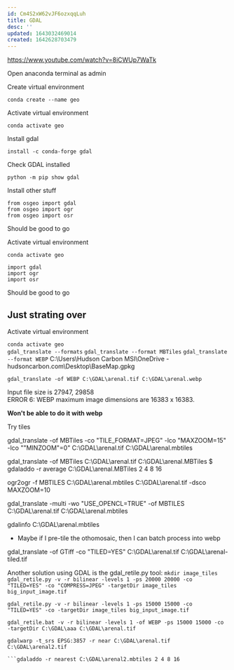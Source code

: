 ```yaml
---
id: Cm4S2xW62vJF6ozxqqLuh
title: GDAL
desc: ''
updated: 1643032469014
created: 1642628703479
---
```

https://www.youtube.com/watch?v=8iCWUp7WaTk

Open anaconda terminal as admin

Create virtual environment  

```conda create --name geo```

Activate virtual environment

```conda activate geo ```

Install gdal

```install -c conda-forge gdal```

Check GDAL installed

```python -m pip show gdal```

Install other stuff

```
from osgeo import gdal
from osgeo import ogr
from osgeo import osr
```

Should be good to go



Activate virtual environment

```conda activate geo ```
```
import gdal
import ogr
import osr
```
Should be good to go
## Just strating over

Activate virtual environment

```conda activate geo ```   
```gdal_translate --formats```
```gdal_translate --format MBTiles```
```gdal_translate --format WEBP```
C:\Users\Hudson Carbon MSI\OneDrive - hudsoncarbon.com\Desktop\BaseMap.gpkg
```
gdal_translate -of WEBP C:\GDAL\arenal.tif C:\GDAL\arenal.webp
```
Input file size is 27947, 29858  
ERROR 6: WEBP maximum image dimensions are 16383 x 16383.

**Won't be able to do it with webp**

Try tiles

gdal_translate -of MBTiles -co "TILE_FORMAT=JPEG" -lco "MAXZOOM=15" -lco ""MINZOOM"=0" C:\GDAL\arenal.tif C:\GDAL\arenal.mbtiles

gdal_translate -of MBTiles C:\GDAL\arenal.tif C:\GDAL\arenal.MBTiles
$ gdaladdo -r average C:\GDAL\arenal.MBTiles 2 4 8 16

ogr2ogr -f MBTILES  C:\GDAL\arenal.mbtiles C:\GDAL\arenal.tif -dsco MAXZOOM=10

gdal_translate -multi -wo "USE_OPENCL=TRUE" -of MBTILES  C:\GDAL\arenal.tif C:\GDAL\arenal.mbtiles 

gdalinfo C:\GDAL\arenal.mbtiles

- Maybe if I pre-tile the othomosaic, then I can batch process into webp

gdal_translate -of GTiff -co "TILED=YES" C:\GDAL\arenal.tif C:\GDAL\arenal-tiled.tif

Another solution using GDAL is the gdal_retile.py tool:
```mkdir image_tiles```
```gdal_retile.py -v -r bilinear -levels 1 -ps 20000 20000 -co "TILED=YES" -co "COMPRESS=JPEG" -targetDir image_tiles big_input_image.tif```

```gdal_retile.py -v -r bilinear -levels 1 -ps 15000 15000 -co "TILED=YES" -co -targetDir image_tiles big_input_image.tif```

```gdal_retile.bat -v -r bilinear -levels 1 -of WEBP -ps 15000 15000 -co -targetDir C:\GDAL\aaa C:\GDAL\arenal.tif ```

```gdalwarp -t_srs EPSG:3857 -r near C:\GDAL\arenal.tif  C:\GDAL\arenal2.tif```
```gdal_translate -of mbtiles C:\GDAL\arenal2.tif C:\GDAL\arenal2.mbtiles
```gdaladdo -r nearest C:\GDAL\arenal2.mbtiles 2 4 8 16